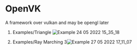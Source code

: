 # OpenVK
A framework over vulkan and may be opengl later

1. Examples/Triangle
![Example 24 05 2022 15_35_18](https://user-images.githubusercontent.com/55063400/170048263-99c8a3c2-c1e9-4dbe-b4f9-cb19130b584b.png)

2. Examples/Ray Marching
3![Example 27 05 2022 17_11_07](https://user-images.githubusercontent.com/55063400/170727949-d911c89b-6812-4ddb-9c59-dedacd0fae8b.png)

